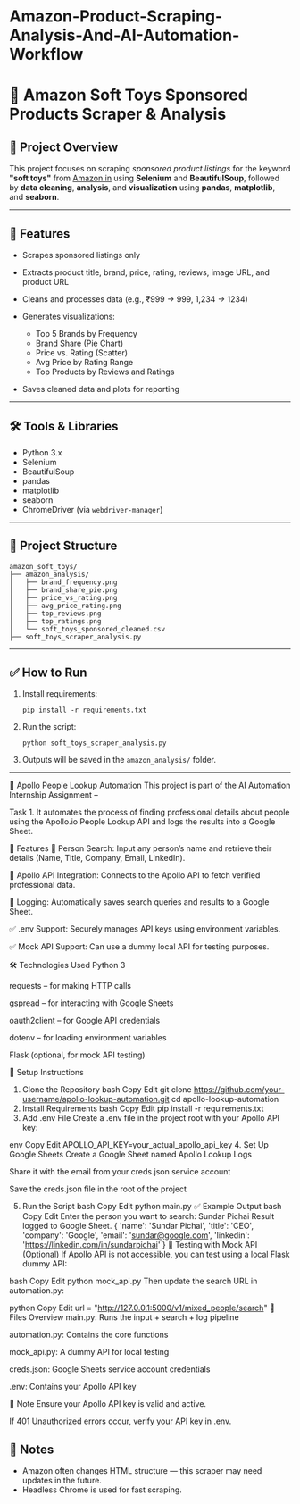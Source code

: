 # Amazon-Product-Scraping-Analysis-And-AI-Automation-Workflow

# 🧸 Amazon Soft Toys Sponsored Products Scraper & Analysis

## 📌 Project Overview

This project focuses on scraping *sponsored product listings* for the keyword **"soft toys"** from [Amazon.in](https://www.amazon.in) using **Selenium** and **BeautifulSoup**, followed by **data cleaning**, **analysis**, and **visualization** using **pandas**, **matplotlib**, and **seaborn**.

---

## 🚀 Features

* Scrapes sponsored listings only
* Extracts product title, brand, price, rating, reviews, image URL, and product URL
* Cleans and processes data (e.g., ₹999 → 999, 1,234 → 1234)
* Generates visualizations:

  * Top 5 Brands by Frequency
  * Brand Share (Pie Chart)
  * Price vs. Rating (Scatter)
  * Avg Price by Rating Range
  * Top Products by Reviews and Ratings
* Saves cleaned data and plots for reporting

---

## 🛠️ Tools & Libraries

* Python 3.x
* Selenium
* BeautifulSoup
* pandas
* matplotlib
* seaborn
* ChromeDriver (via `webdriver-manager`)

---

## 📂 Project Structure

```
amazon_soft_toys/
├── amazon_analysis/
│   ├── brand_frequency.png
│   ├── brand_share_pie.png
│   ├── price_vs_rating.png
│   ├── avg_price_rating.png
│   ├── top_reviews.png
│   ├── top_ratings.png
│   └── soft_toys_sponsored_cleaned.csv
├── soft_toys_scraper_analysis.py
```

---

## ✅ How to Run

1. Install requirements:

   ```
   pip install -r requirements.txt
   ```
2. Run the script:

   ```
   python soft_toys_scraper_analysis.py
   ```
3. Outputs will be saved in the `amazon_analysis/` folder.

---






🚀 Apollo People Lookup Automation
This project is part of the AI Automation Internship Assignment – 

Task 1. It automates the process of finding professional details about people using the Apollo.io People Lookup API and logs the results into a Google Sheet.

📌 Features
🔎 Person Search: Input any person’s name and retrieve their details (Name, Title, Company, Email, LinkedIn).

🧠 Apollo API Integration: Connects to the Apollo API to fetch verified professional data.

📄 Logging: Automatically saves search queries and results to a Google Sheet.

✅ .env Support: Securely manages API keys using environment variables.

✅ Mock API Support: Can use a dummy local API for testing purposes.

🛠️ Technologies Used
Python 3

requests – for making HTTP calls

gspread – for interacting with Google Sheets

oauth2client – for Google API credentials

dotenv – for loading environment variables

Flask (optional, for mock API testing)

🧪 Setup Instructions
1. Clone the Repository
bash
Copy
Edit
git clone https://github.com/your-username/apollo-lookup-automation.git
cd apollo-lookup-automation
2. Install Requirements
bash
Copy
Edit
pip install -r requirements.txt
3. Add .env File
Create a .env file in the project root with your Apollo API key:

env
Copy
Edit
APOLLO_API_KEY=your_actual_apollo_api_key
4. Set Up Google Sheets
Create a Google Sheet named Apollo Lookup Logs

Share it with the email from your creds.json service account

Save the creds.json file in the root of the project

5. Run the Script
bash
Copy
Edit
python main.py
✅ Example Output
bash
Copy
Edit
Enter the person you want to search: Sundar Pichai
Result logged to Google Sheet.
{
  'name': 'Sundar Pichai',
  'title': 'CEO',
  'company': 'Google',
  'email': 'sundar@google.com',
  'linkedin': 'https://linkedin.com/in/sundarpichai'
}
🧪 Testing with Mock API (Optional)
If Apollo API is not accessible, you can test using a local Flask dummy API:

bash
Copy
Edit
python mock_api.py
Then update the search URL in automation.py:

python
Copy
Edit
url = "http://127.0.0.1:5000/v1/mixed_people/search"
📁 Files Overview
main.py: Runs the input + search + log pipeline

automation.py: Contains the core functions

mock_api.py: A dummy API for local testing

creds.json: Google Sheets service account credentials

.env: Contains your Apollo API key

📌 Note
Ensure your Apollo API key is valid and active.

If 401 Unauthorized errors occur, verify your API key in .env.

## 📌 Notes

* Amazon often changes HTML structure — this scraper may need updates in the future.
* Headless Chrome is used for fast scraping.



